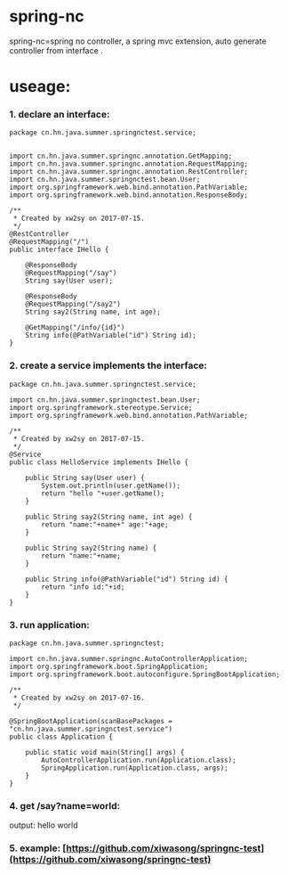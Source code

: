 # spring-nc
spring-nc=spring no controller, a spring mvc extension,  auto generate controller from interface .

# useage:

### 1. declare an interface:

```
package cn.hn.java.summer.springnctest.service;


import cn.hn.java.summer.springnc.annotation.GetMapping;
import cn.hn.java.summer.springnc.annotation.RequestMapping;
import cn.hn.java.summer.springnc.annotation.RestController;
import cn.hn.java.summer.springnctest.bean.User;
import org.springframework.web.bind.annotation.PathVariable;
import org.springframework.web.bind.annotation.ResponseBody;

/**
 * Created by xw2sy on 2017-07-15.
 */
@RestController
@RequestMapping("/")
public interface IHello {

    @ResponseBody
    @RequestMapping("/say")
    String say(User user);

    @ResponseBody
    @RequestMapping("/say2")
    String say2(String name, int age);

    @GetMapping("/info/{id}")
    String info(@PathVariable("id") String id);
}

```

### 2. create a service implements the interface:

```
package cn.hn.java.summer.springnctest.service;

import cn.hn.java.summer.springnctest.bean.User;
import org.springframework.stereotype.Service;
import org.springframework.web.bind.annotation.PathVariable;

/**
 * Created by xw2sy on 2017-07-15.
 */
@Service
public class HelloService implements IHello {

    public String say(User user) {
        System.out.println(user.getName());
        return "hello "+user.getName();
    }

    public String say2(String name, int age) {
        return "name:"+name+" age:"+age;
    }

    public String say2(String name) {
        return "name:"+name;
    }

    public String info(@PathVariable("id") String id) {
        return "info id:"+id;
    }
}

```

### 3. run application:

```
package cn.hn.java.summer.springnctest;

import cn.hn.java.summer.springnc.AutoControllerApplication;
import org.springframework.boot.SpringApplication;
import org.springframework.boot.autoconfigure.SpringBootApplication;

/**
 * Created by xw2sy on 2017-07-16.
 */

@SpringBootApplication(scanBasePackages = "cn.hn.java.summer.springnctest.service")
public class Application {

    public static void main(String[] args) {
        AutoControllerApplication.run(Application.class);
        SpringApplication.run(Application.class, args);
    }
}

```


### 4. get /say?name=world:
output: hello world

### 5. example: [https://github.com/xiwasong/springnc-test](https://github.com/xiwasong/springnc-test)
